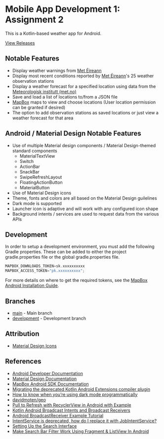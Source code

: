 # Mobile App Development 1: Assignment 2

This is a Kotlin-based weather app for Android.

[View Releases](https://github.com/DylanGore/Mobile-App-Dev-1-Assignment2/releases)

## Notable Features

-   Display weather warnings from [Met Éireann](https://met.ie)
-   Display most recent conditions reported by [Met Éireann](https://met.ie)'s 25 weather observation stations
-   Display a weather forecast for a specified location using data from the [Meteorologisk institutt (met.no)](https://met.no)
-   Save and load a list of locations to/from a JSON file
-   [MapBox](https://mapbox.com) maps to view and choose locations (User location permission can be granted if desired)
-   The option to add observation stations as saved locations or just view a weather forecast for that area

## Android / Material Design Notable Features

-   Use of multiple Material design components / Material Design-themed standard components
    -   MaterialTextView
    -   Switch
    -   ActionBar
    -   SnackBar
    -   SwipeRefreshLayout
    -   FloatingActionButton
    -   MaterialButton
-   Use of Material Design icons
-   Theme, fonts and colors are all based on the Material Design guilelines
-   Dark mode is supported
-   Launcher icon is adaptive and will work with any configured icon shape
-   Background intents / services are used to request data from the various APIs

## Development

In order to setup a development environment, you must add the following Gradle properties. These can be added to either the project gradle.properties file or the global gradle.properties file.

```groovy
MAPBOX_DOWNLOADS_TOKEN=sk.xxxxxxxxxx
MAPBOX_ACCESS_TOKEN="pk.xxxxxxxxxx";
```

For more details on where to get the required tokens, see the [MapBox Android Installation Guide](https://docs.mapbox.com/help/tutorials/first-steps-android-sdk/).

## Branches

-   [main](https://github.com/DylanGore/Mobile-App-Dev-1-Assignment2/tree/main) - Main branch
-   [development](https://github.com/DylanGore/Mobile-App-Dev-1-Assignment2/tree/development) - Development branch

## Attribution

-   [Material Design Icons](https://materialdesignicons.com/)

## References

-   [Android Developer Documentation](https://developer.android.com/docs)
-   [Material Design Documentation](https://material.io/)
-   [MapBox Android SDK Documentation](https://docs.mapbox.com/android/maps/guides/)
-   [Migrating the deprecated Kotlin Android Extensions compiler plugin](https://proandroiddev.com/migrating-the-deprecated-kotlin-android-extensions-compiler-plugin-to-viewbinding-d234c691dec7)
-   [How to know when you’re using dark mode programmatically](https://medium.com/@saishaddai/how-to-know-when-youre-using-dark-mode-programmatically-9be83fded4b0)
-   [davidmoten/geo](https://github.com/davidmoten/geo)
-   [Pull to Refresh with RecyclerView in Android with Example](https://www.geeksforgeeks.org/pull-to-refresh-with-recyclerview-in-android-with-example/)
-   [Kotlin Android Broadcast Intents and Broadcast Receivers](https://www.techotopia.com/index.php/Kotlin_Android_Broadcast_Intents_and_Broadcast_Receivers#An_Overview_of_Broadcast_Intent.EF.BB.BFs)
-   [Android BroadcastReceiver Example Tutorial](https://www.journaldev.com/10356/android-broadcastreceiver-example-tutorial#sending-broadcast-intents-from-the-activity)
-   [IntentService is deprecated, how do I replace it with JobIntentService?](https://stackoverflow.com/questions/62138507/intentservice-is-deprecated-how-do-i-replace-it-with-jobintentservice)
-   [Setting Up the Search Interface](https://developer.android.com/training/search/setup)
-   [Make Search Bar Filter Work Using Fragment & ListView In Android](https://medium.com/@royanimesh2211/make-search-bar-filter-work-using-fragment-listview-in-android-bc4ee921450d)
